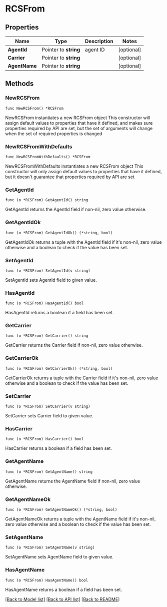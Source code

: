 # RCSFrom

## Properties

Name | Type | Description | Notes
------------ | ------------- | ------------- | -------------
**AgentId** | Pointer to **string** | agent ID | [optional] 
**Carrier** | Pointer to **string** |  | [optional] 
**AgentName** | Pointer to **string** |  | [optional] 

## Methods

### NewRCSFrom

`func NewRCSFrom() *RCSFrom`

NewRCSFrom instantiates a new RCSFrom object
This constructor will assign default values to properties that have it defined,
and makes sure properties required by API are set, but the set of arguments
will change when the set of required properties is changed

### NewRCSFromWithDefaults

`func NewRCSFromWithDefaults() *RCSFrom`

NewRCSFromWithDefaults instantiates a new RCSFrom object
This constructor will only assign default values to properties that have it defined,
but it doesn't guarantee that properties required by API are set

### GetAgentId

`func (o *RCSFrom) GetAgentId() string`

GetAgentId returns the AgentId field if non-nil, zero value otherwise.

### GetAgentIdOk

`func (o *RCSFrom) GetAgentIdOk() (*string, bool)`

GetAgentIdOk returns a tuple with the AgentId field if it's non-nil, zero value otherwise
and a boolean to check if the value has been set.

### SetAgentId

`func (o *RCSFrom) SetAgentId(v string)`

SetAgentId sets AgentId field to given value.

### HasAgentId

`func (o *RCSFrom) HasAgentId() bool`

HasAgentId returns a boolean if a field has been set.

### GetCarrier

`func (o *RCSFrom) GetCarrier() string`

GetCarrier returns the Carrier field if non-nil, zero value otherwise.

### GetCarrierOk

`func (o *RCSFrom) GetCarrierOk() (*string, bool)`

GetCarrierOk returns a tuple with the Carrier field if it's non-nil, zero value otherwise
and a boolean to check if the value has been set.

### SetCarrier

`func (o *RCSFrom) SetCarrier(v string)`

SetCarrier sets Carrier field to given value.

### HasCarrier

`func (o *RCSFrom) HasCarrier() bool`

HasCarrier returns a boolean if a field has been set.

### GetAgentName

`func (o *RCSFrom) GetAgentName() string`

GetAgentName returns the AgentName field if non-nil, zero value otherwise.

### GetAgentNameOk

`func (o *RCSFrom) GetAgentNameOk() (*string, bool)`

GetAgentNameOk returns a tuple with the AgentName field if it's non-nil, zero value otherwise
and a boolean to check if the value has been set.

### SetAgentName

`func (o *RCSFrom) SetAgentName(v string)`

SetAgentName sets AgentName field to given value.

### HasAgentName

`func (o *RCSFrom) HasAgentName() bool`

HasAgentName returns a boolean if a field has been set.


[[Back to Model list]](../README.md#documentation-for-models) [[Back to API list]](../README.md#documentation-for-api-endpoints) [[Back to README]](../README.md)



